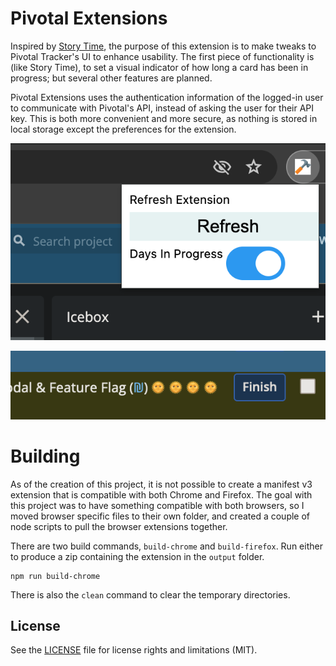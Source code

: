 # Pivotal Extensions

Inspired by [Story Time](https://github.com/bertrandmoulard/story_time/tree/master), the purpose of this extension is to make tweaks to Pivotal Tracker's UI to enhance usability. The first piece of functionality is (like Story Time), to set a visual indicator of how long a card has been in progress; but several other features are planned.

Pivotal Extensions uses the authentication information of the logged-in user to communicate with Pivotal's API, instead of asking the user for their API key. This is both more convenient and more secure, as nothing is stored in local storage except the preferences for the extension.

![options menu](./screenshots/options-chrome.png)

![days in progress](./screenshots/days_in_progress.png)

# Building

As of the creation of this project, it is not possible to create a manifest v3 extension that is compatible with both Chrome and Firefox. The goal with this project was to have something compatible with both browsers, so I moved browser specific files to their own folder, and created a couple of node scripts to pull the browser extensions together.

There are two build commands, `build-chrome` and `build-firefox`. Run either to produce a zip containing the extension in the `output` folder. 

```
npm run build-chrome
```

There is also the `clean` command to clear the temporary directories.

## License

See the [LICENSE](LICENSE.md) file for license rights and limitations (MIT).